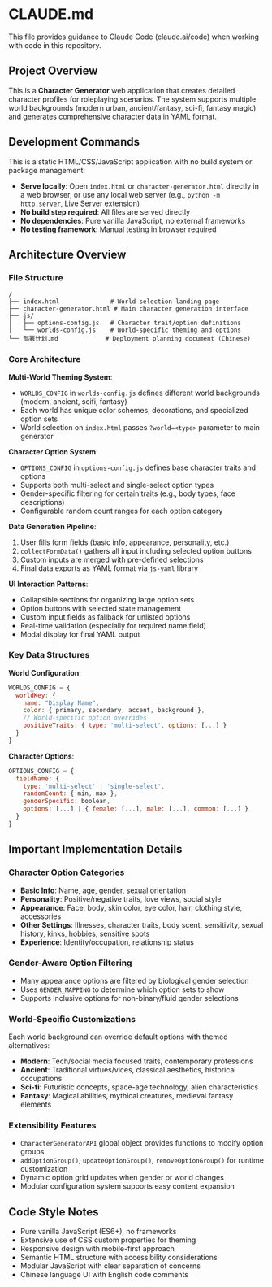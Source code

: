 # CLAUDE.md

This file provides guidance to Claude Code (claude.ai/code) when working with code in this repository.

## Project Overview

This is a **Character Generator** web application that creates detailed character profiles for roleplaying scenarios. The system supports multiple world backgrounds (modern urban, ancient/fantasy, sci-fi, fantasy magic) and generates comprehensive character data in YAML format.

## Development Commands

This is a static HTML/CSS/JavaScript application with no build system or package management:

- **Serve locally**: Open `index.html` or `character-generator.html` directly in a web browser, or use any local web server (e.g., `python -m http.server`, Live Server extension)
- **No build step required**: All files are served directly
- **No dependencies**: Pure vanilla JavaScript, no external frameworks
- **No testing framework**: Manual testing in browser required

## Architecture Overview

### File Structure
```
/
├── index.html              # World selection landing page
├── character-generator.html # Main character generation interface  
├── js/
│   ├── options-config.js   # Character trait/option definitions
│   └── worlds-config.js    # World-specific theming and options
└── 部署计划.md             # Deployment planning document (Chinese)
```

### Core Architecture

**Multi-World Theming System**:
- `WORLDS_CONFIG` in `worlds-config.js` defines different world backgrounds (modern, ancient, scifi, fantasy)
- Each world has unique color schemes, decorations, and specialized option sets
- World selection on `index.html` passes `?world=<type>` parameter to main generator

**Character Option System**:
- `OPTIONS_CONFIG` in `options-config.js` defines base character traits and options
- Supports both multi-select and single-select option types
- Gender-specific filtering for certain traits (e.g., body types, face descriptions)
- Configurable random count ranges for each option category

**Data Generation Pipeline**:
1. User fills form fields (basic info, appearance, personality, etc.)
2. `collectFormData()` gathers all input including selected option buttons
3. Custom inputs are merged with pre-defined selections
4. Final data exports as YAML format via `js-yaml` library

**UI Interaction Patterns**:
- Collapsible sections for organizing large option sets
- Option buttons with selected state management
- Custom input fields as fallback for unlisted options
- Real-time validation (especially for required name field)
- Modal display for final YAML output

### Key Data Structures

**World Configuration**:
```javascript
WORLDS_CONFIG = {
  worldKey: {
    name: "Display Name",
    color: { primary, secondary, accent, background },
    // World-specific option overrides
    positiveTraits: { type: 'multi-select', options: [...] }
  }
}
```

**Character Options**:
```javascript
OPTIONS_CONFIG = {
  fieldName: {
    type: 'multi-select' | 'single-select',
    randomCount: { min, max },
    genderSpecific: boolean,
    options: [...] | { female: [...], male: [...], common: [...] }
  }
}
```

## Important Implementation Details

### Character Option Categories
- **Basic Info**: Name, age, gender, sexual orientation
- **Personality**: Positive/negative traits, love views, social style
- **Appearance**: Face, body, skin color, eye color, hair, clothing style, accessories
- **Other Settings**: Illnesses, character traits, body scent, sensitivity, sexual history, kinks, hobbies, sensitive spots
- **Experience**: Identity/occupation, relationship status

### Gender-Aware Option Filtering
- Many appearance options are filtered by biological gender selection
- Uses `GENDER_MAPPING` to determine which option sets to show
- Supports inclusive options for non-binary/fluid gender selections

### World-Specific Customizations
Each world background can override default options with themed alternatives:
- **Modern**: Tech/social media focused traits, contemporary professions
- **Ancient**: Traditional virtues/vices, classical aesthetics, historical occupations  
- **Sci-fi**: Futuristic concepts, space-age technology, alien characteristics
- **Fantasy**: Magical abilities, mythical creatures, medieval fantasy elements

### Extensibility Features
- `CharacterGeneratorAPI` global object provides functions to modify option groups
- `addOptionGroup()`, `updateOptionGroup()`, `removeOptionGroup()` for runtime customization
- Dynamic option grid updates when gender or world changes
- Modular configuration system supports easy content expansion

## Code Style Notes

- Pure vanilla JavaScript (ES6+), no frameworks
- Extensive use of CSS custom properties for theming
- Responsive design with mobile-first approach
- Semantic HTML structure with accessibility considerations
- Modular JavaScript with clear separation of concerns
- Chinese language UI with English code comments